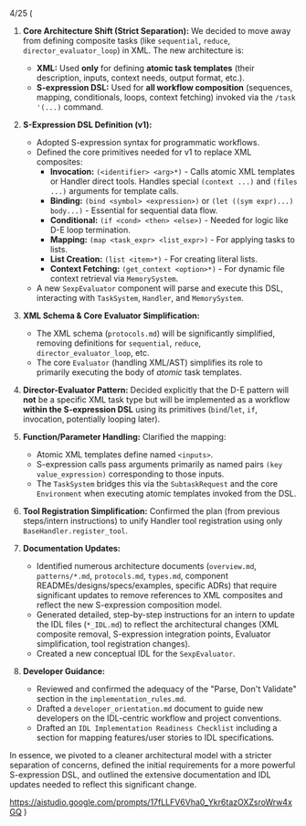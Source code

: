 4/25
(
1.  **Core Architecture Shift (Strict Separation):** We decided to move away from defining composite tasks (like `sequential`, `reduce`, `director_evaluator_loop`) in XML. The new architecture is:
    *   **XML:** Used **only** for defining **atomic task templates** (their description, inputs, context needs, output format, etc.).
    *   **S-expression DSL:** Used for **all workflow composition** (sequences, mapping, conditionals, loops, context fetching) invoked via the `/task '(...)` command.

2.  **S-Expression DSL Definition (v1):**
    *   Adopted S-expression syntax for programmatic workflows.
    *   Defined the core primitives needed for v1 to replace XML composites:
        *   **Invocation:** `(<identifier> <arg>*)` - Calls atomic XML templates or Handler direct tools. Handles special `(context ...)` and `(files ...)` arguments for template calls.
        *   **Binding:** `(bind <symbol> <expression>)` or `(let ((sym expr)...) body...)` - Essential for sequential data flow.
        *   **Conditional:** `(if <cond> <then> <else>)` - Needed for logic like D-E loop termination.
        *   **Mapping:** `(map <task_expr> <list_expr>)` - For applying tasks to lists.
        *   **List Creation:** `(list <item>*)` - For creating literal lists.
        *   **Context Fetching:** `(get_context <option>*)` - For dynamic file context retrieval via `MemorySystem`.
    *   A new `SexpEvaluator` component will parse and execute this DSL, interacting with `TaskSystem`, `Handler`, and `MemorySystem`.

3.  **XML Schema & Core Evaluator Simplification:**
    *   The XML schema (`protocols.md`) will be significantly simplified, removing definitions for `sequential`, `reduce`, `director_evaluator_loop`, etc.
    *   The core `Evaluator` (handling XML/AST) simplifies its role to primarily executing the body of *atomic* task templates.

4.  **Director-Evaluator Pattern:** Decided explicitly that the D-E pattern will **not** be a specific XML task type but will be implemented as a workflow **within the S-expression DSL** using its primitives (`bind`/`let`, `if`, invocation, potentially looping later).

5.  **Function/Parameter Handling:** Clarified the mapping:
    *   Atomic XML templates define named `<inputs>`.
    *   S-expression calls pass arguments primarily as named pairs `(key value_expression)` corresponding to those inputs.
    *   The `TaskSystem` bridges this via the `SubtaskRequest` and the core `Environment` when executing atomic templates invoked from the DSL.

6.  **Tool Registration Simplification:** Confirmed the plan (from previous steps/intern instructions) to unify Handler tool registration using only `BaseHandler.register_tool`.

7.  **Documentation Updates:**
    *   Identified numerous architecture documents (`overview.md`, `patterns/*.md`, `protocols.md`, `types.md`, component READMEs/designs/specs/examples, specific ADRs) that require significant updates to remove references to XML composites and reflect the new S-expression composition model.
    *   Generated detailed, step-by-step instructions for an intern to update the IDL files (`*_IDL.md`) to reflect the architectural changes (XML composite removal, S-expression integration points, Evaluator simplification, tool registration changes).
    *   Created a new conceptual IDL for the `SexpEvaluator`.

8.  **Developer Guidance:**
    *   Reviewed and confirmed the adequacy of the "Parse, Don't Validate" section in the `implementation_rules.md`.
    *   Drafted a `developer_orientation.md` document to guide new developers on the IDL-centric workflow and project conventions.
    *   Drafted an `IDL Implementation Readiness Checklist` including a section for mapping features/user stories to IDL specifications.

In essence, we pivoted to a cleaner architectural model with a stricter separation of concerns, defined the initial requirements for a more powerful S-expression DSL, and outlined the extensive documentation and IDL updates needed to reflect this significant change.

https://aistudio.google.com/prompts/17fLLFV6Vha0_Ykr6tazOXZsroWrw4xGQ
)
